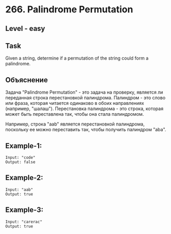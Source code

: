 # 266. Palindrome Permutation


## Level - easy


## Task
Given a string, determine if a permutation of the string could form a palindrome.


## Объяснение
Задача "Palindrome Permutation" - это задача на проверку, является ли переданная строка перестановкой палиндрома. 
Палиндром - это слово или фраза, которая читается одинаково в обоих направлениях (например, "шалаш"). 
Перестановка палиндрома - это строка, которая может быть переставлена так, чтобы она стала палиндромом.

Например, строка "aab" является перестановкой палиндрома, поскольку ее можно переставить так, 
чтобы получить палиндром "aba".


## Example-1:
````
Input: "code"
Output: false
````


## Example-2:
````
Input: "aab"
Output: true
````


## Example-3:
````
Input: "carerac"
Output: true
````